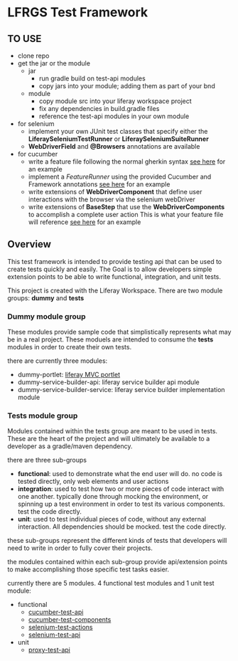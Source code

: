 # LFRGS Test Framework

## TO USE

- clone repo
- get the jar or the module
	- jar
		- run gradle build on test-api modules
		- copy jars into your module; adding them as part of your bnd
	- module
		- copy module src into your liferay workspace project
		- fix any dependencies in build.gradle files
		- reference the test-api modules in your own module
- for selenium
	- implement your own JUnit test classes that specify either the **LiferaySeleniumTestRunner** or **LiferaySeleniumSuiteRunner**
	- **WebDriverField** and **@Browsers** annotations are available
- for cucumber
	- write a feature file following the normal gherkin syntax [see here](/master/modules/dummy/dummy-portlet/src/test/resources/feature/DummyPortlet.feature) for an example
	- implement a *FeatureRunner* using the provided Cucumber and Framework annotations [see here](/modules/dummy/dummy-portlet/src/test/java/com/liferay/gs/test/dummy/functional/cucumber/DummyPortletFeatureRunner.java) for an example
	- write extensions of **WebDriverComponent** that define user interactions with the browser via the selenium webDriver
	- write extensions of **BaseStep** that use the **WebDriverComponents** to accomplish a complete user action This is what your feature file will reference [see here](/modules/dummy/dummy-portlet/src/test/java/com/liferay/gs/test/dummy/functional/cucumber/step/ButtonSteps.java) for an example

## Overview

This test framework is intended to provide testing api that can be used to create tests quickly and easily. The Goal is to allow developers simple extension points to be able to write functional, integration, and unit tests.

This project is created with the Liferay Workspace. There are two module groups: **dummy** and **tests**

### Dummy module group

These modules provide sample code that simplistically represents what may be in a real project. These moduels are intended to consume the **tests** modules in order to create their own tests.

there are currently three modules:
- dummy-portlet: [liferay MVC portlet](/modules/dummy/dummy-portlet/README.md)
- dummy-service-builder-api: liferay service builder api module
- dummy-service-builder-service: liferay service builder implementation module

### Tests module group

Modules contained within the tests group are meant to be used in tests. These are the heart of the project and will ultimately be available to a developer as a gradle/maven dependency.

there are three sub-groups
- **functional**: used to demonstrate what the end user will do. no code is tested directly, only web elements and user actions
- **integration**: used to test how two or more pieces of code interact with one another. typically done through mocking the environment, or spinning up a test environment in order to test its various components. test the code directly.
- **unit**: used to test individual pieces of code, without any external interaction. All dependencies should be mocked. test the code directly.

these sub-groups represent the different kinds of tests that developers will need to write in order to fully cover their projects.

the modules contained within each sub-group provide api/extension points to make accomplishing those specific test tasks easier.

currently there are 5 modules. 4 functional test modules and 1 unit test module:
- functional
    - [cucumber-test-api](/modules/tests/functional/cucumber-test-api/README.md)
    - [cucumber-test-components](/modules/tests/functional/cucumber-test-components/README.md)
    - [selenium-test-actions](/modules/tests/functional/selenium-test-actions/README.md)
    - [selenium-test-api](/modules/tests/functional/selenium-test-api/README.md)
- unit
    - [proxy-test-api](/modules/tests/unit/proxy-test-api/README.md)